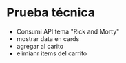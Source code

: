 # Prueba técnica

* Consumi API tema "Rick and Morty"
* mostrar data en cards
* agregar al carito
* elimianr items del carrito

